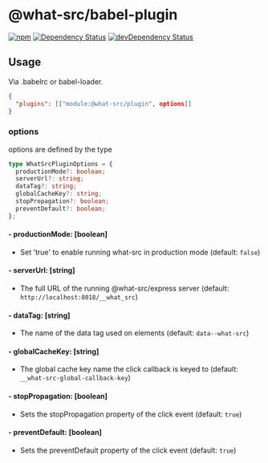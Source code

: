 
# @what-src/babel-plugin

[![npm](https://img.shields.io/npm/v/@what-src/babel-plugin.svg?maxAge=3600)](https://www.npmjs.com/package/@what-src/babel-plugin) [![Dependency Status](https://david-dm.org/duroktar/what-src.svg?path=packages/what-src-plugin-babel)](https://david-dm.org/duroktar/what-src?path=packages/what-src-plugin-babel) [![devDependency Status](https://david-dm.org/duroktar/what-src/dev-status.svg?path=packages/what-src-plugin-babel)](https://david-dm.org/duroktar/what-src?path=packages/what-src-plugin-babel&type=dev)

## Usage

Via .babelrc or babel-loader.
```json
{
  "plugins": [["module:@what-src/plugin", options]]
}
```

### options

options are defined by the type

```ts
type WhatSrcPluginOptions = {
  productionMode?: boolean;
  serverUrl?: string;
  dataTag?: string;
  globalCacheKey?: string;
  stopPropagation?: boolean;
  preventDefault?: boolean;
};
```

#### - productionMode: [boolean]
  - Set 'true' to enable running what-src in production mode (default: `false`)
#### - serverUrl: [string]
  - The full URL of the running @what-src/express server (default: `http://localhost:8018/__what_src`)
#### - dataTag: [string]
  - The name of the data tag used on elements (default: `data--what-src`)
#### - globalCacheKey: [string]
  - The global cache key name the click callback is keyed to (default: `__what-src-global-callback-key`)
#### - stopPropagation: [boolean]
  - Sets the stopPropagation property of the click event (default: `true`)
#### - preventDefault: [boolean]
  - Sets the preventDefault property of the click event (default: `true`)
